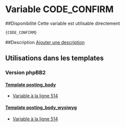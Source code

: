 # Variable CODE_CONFIRM

##Disponibilité
Cette variable est utilisable directement

```html
{CODE_CONFIRM}
```

##Description
[Ajouter une description](https://fa-tvars.appspot.com/var/CODE_CONFIRM)

## Utilisations dans les templates

### Version phpBB2

#### [Template posting_body](subsilver/posting_body.md#readme)
* [Variable &agrave; la ligne 514](../subsilver/posting_body.tpl#L514)

#### [Template posting_body_wysiwyg](subsilver/posting_body_wysiwyg.md#readme)
* [Variable &agrave; la ligne 514](../subsilver/posting_body_wysiwyg.tpl#L514)
